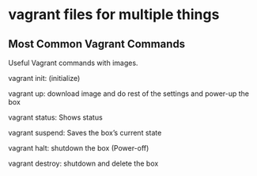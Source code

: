 # vagrant files for multiple things

## Most Common Vagrant Commands

Useful Vagrant commands with images.

vagrant init: (initialize)

vagrant up: download image and do rest of the settings and power-up the box

vagrant status: Shows status

vagrant suspend: Saves the box’s current state

vagrant halt: shutdown the box (Power-off)

vagrant destroy:  shutdown and delete the box
